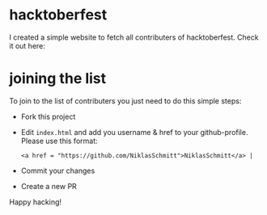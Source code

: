 # hacktoberfest
I created a simple website to fetch all contributers of hacktoberfest. Check it out here:

# joining the list
To join to the list of contributers you just need to do this simple steps:
* Fork this project
* Edit `index.html` and add you username & href to your github-profile. Please use this format:

  `<a href = "https://github.com/NiklasSchmitt">NiklasSchmitt</a> |`

* Commit your changes
* Create a new PR

Happy hacking!

